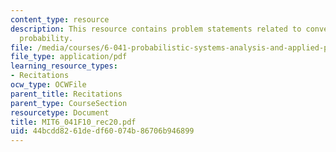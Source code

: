 ```yaml
---
content_type: resource
description: This resource contains problem statements related to convergence and
  probability.
file: /media/courses/6-041-probabilistic-systems-analysis-and-applied-probability-fall-2010/44bcdd8261dedf60074b86706b946899_MIT6_041F10_rec20.pdf
file_type: application/pdf
learning_resource_types:
- Recitations
ocw_type: OCWFile
parent_title: Recitations
parent_type: CourseSection
resourcetype: Document
title: MIT6_041F10_rec20.pdf
uid: 44bcdd82-61de-df60-074b-86706b946899
---
```

